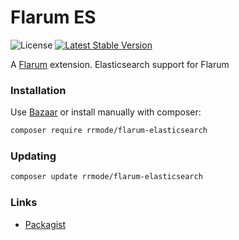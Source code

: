 # Flarum ES

![License](https://img.shields.io/github/license/retretx/flarum-elastic) [![Latest Stable Version](https://img.shields.io/packagist/v/rrmode/flarum-es.svg)](                                                                                                                                                                                                                                                                                                                                                                                                                                                                                                                                                                                                                                                                                                                                                                                                                                                                                                                                                                                                                                                                                                                                                                                                                                                                                                                                                                                                                                                                                                                                                                                                                                                                                                                                                                                                                                                                                                                                                                                                                                                                                                                                                                                                                                                                                                                                                                                                   l)

A [Flarum](http://flarum.org) extension. Elasticsearch support for Flarum

### Installation

Use [Bazaar](https://discuss.flarum.org/d/5151-flagrow-bazaar-the-extension-marketplace) or install manually with composer:

```sh
composer require rrmode/flarum-elasticsearch
```

### Updating

```sh
composer update rrmode/flarum-elasticsearch
```

### Links

- [Packagist](https://packagist.org/packages/rrmode/flarum-es)
